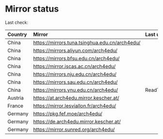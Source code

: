 <script src="./time.js"></script>
# Mirror status
Last check: <script type="text/javascript">localize(1681813169.0372186);</script>

|Country|Mirror|Last update|
|:------|:-----|:----------|
|China|https://mirrors.tuna.tsinghua.edu.cn/arch4edu/|<script type="text/javascript">localize(1681756270);</script>|
|China|https://mirrors.aliyun.com/arch4edu/|<script type="text/javascript">localize(1681756270);</script>|
|China|https://mirrors.bfsu.edu.cn/arch4edu/|<script type="text/javascript">localize(1681756270);</script>|
|China|https://mirror.iscas.ac.cn/arch4edu/|<script type="text/javascript">localize(1681799641);</script>|
|China|https://mirrors.nju.edu.cn/arch4edu/|<script type="text/javascript">localize(1681713135);</script>|
|China|https://mirrors.sau.edu.cn/arch4edu/|<script type="text/javascript">localize(1673850842);</script>|
|China|https://mirrors.ynu.edu.cn/arch4edu/|ReadTimeout|
|Austria|https://at.arch4edu.mirror.kescher.at/|<script type="text/javascript">localize(1681756270);</script>|
|France|https://mirror.lesviallon.fr/arch4edu/|<script type="text/javascript">localize(1681756270);</script>|
|Germany|https://pkg.fef.moe/arch4edu/|<script type="text/javascript">localize(1681756270);</script>|
|Germany|https://de.arch4edu.mirror.kescher.at/|<script type="text/javascript">localize(1681756270);</script>|
|Germany|https://mirror.sunred.org/arch4edu/|<script type="text/javascript">localize(1681756270);</script>|

<script src="./tablefilter/tablefilter.js"></script>
<script src="./table.js"></script>